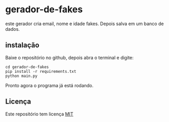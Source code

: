 # gerador-de-fakes
este gerador cria email, nome e idade fakes. Depois salva em um banco de dados.
## instalação
Baixe o repositório no github, depois abra o terminal e digite:
```
cd gerador-de-fakes
pip install -r requirements.txt
python main.py
```
Pronto agora o programa já está rodando.
## Licença
Este repositório tem licença [MIT](LICENSE)